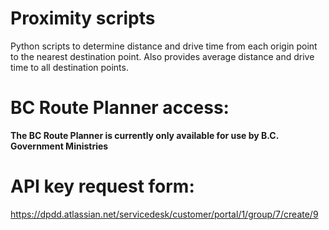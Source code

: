 # Proximity scripts
Python scripts to determine distance and drive time from each origin point to the nearest destination point. Also provides average distance and drive time to all destination points.

# BC Route Planner access:
**The BC Route Planner is currently only available for use by B.C. Government Ministries**

# API key request form:
https://dpdd.atlassian.net/servicedesk/customer/portal/1/group/7/create/9
